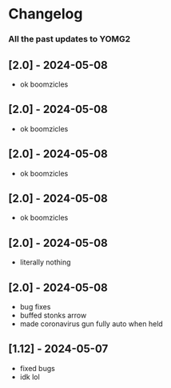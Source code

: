 # Changelog

### All the past updates to YOMG2

## [2.0] - 2024-05-08

- ok boomzicles

## [2.0] - 2024-05-08

- ok boomzicles

## [2.0] - 2024-05-08

- ok boomzicles

## [2.0] - 2024-05-08

- ok boomzicles

## [2.0] - 2024-05-08

- literally nothing

## [2.0] - 2024-05-08

- bug fixes
- buffed stonks arrow
- made coronavirus gun fully auto when held

## [1.12] - 2024-05-07

- fixed bugs
- idk lol
